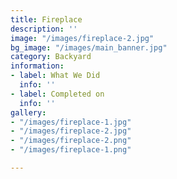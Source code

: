 ```yaml
---
title: Fireplace
description: ''
image: "/images/fireplace-2.jpg"
bg_image: "/images/main_banner.jpg"
category: Backyard
information:
- label: What We Did
  info: ''
- label: Completed on
  info: ''
gallery:
- "/images/fireplace-1.jpg"
- "/images/fireplace-2.jpg"
- "/images/fireplace-2.png"
- "/images/fireplace-1.png"

---
```

